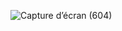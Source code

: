 ![Capture d’écran (604)](https://github.com/user-attachments/assets/d50ab3ca-61db-4f5f-a3a5-e75d5cd0ea0d)
